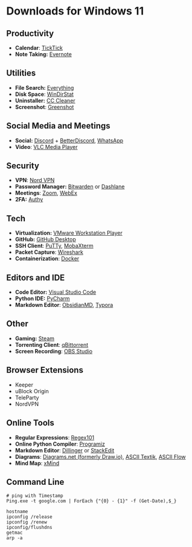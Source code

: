 # Downloads for Windows 11

## Productivity
- **Calendar**: [TickTick](https://ticktick.com/home)
- **Note Taking:** [Evernote](https://evernote.com/)

## Utilities
- **File Search:** [Everything](https://www.voidtools.com/)
- **Disk Space**: [WinDirStat](https://windirstat.net/download.html)
- **Uninstaller:** [CC Cleaner](https://www.ccleaner.com/)
- **Screenshot**: [Greenshot](https://getgreenshot.org/)

## Social Media and Meetings
- **Social:** [Discord](https://discord.com/) + [BetterDiscord](https://betterdiscord.app/), [WhatsApp](https://www.whatsapp.com/)
- **Video**: [VLC Media Player](https://www.videolan.org/)

## Security
- **VPN**: [Nord VPN](https://nordvpn.com/)
- **Password Manager:** [Bitwarden](https://bitwarden.com/) or [Dashlane](https://www.dashlane.com/)
- **Meetings**: [Zoom](https://zoom.us/), [WebEx](https://www.webex.com/)
- **2FA:** [Authy](https://authy.com/)

## Tech
- **Virtualization:** [VMware Workstation Player](https://www.vmware.com/products/workstation-player.html)
- **GitHub:** [GitHub Desktop](https://desktop.github.com/)
- **SSH Client**: [PuTTy](https://www.putty.org/), [MobaXterm](https://mobaxterm.mobatek.net/)
- **Packet Capture**: [Wireshark](https://www.wireshark.org/)
- **Containerization**: [Docker](https://www.docker.com/)

## Editors and IDE
- **Code Editor:** [Visual Studio Code](https://code.visualstudio.com/)
- **Python IDE:** [PyCharm](https://www.jetbrains.com/pycharm/)
- **Markdown Editor**: [ObsidianMD](https://obsidian.md/), [Typora](https://typora.io/)

## Other
- **Gaming:** [Steam](https://store.steampowered.com/)
- **Torrenting Client**: [qBittorrent](https://www.qbittorrent.org/)
- **Screen Recording**: [OBS Studio](https://obsproject.com/)

## Browser Extensions
- Keeper
- uBlock Origin
- TeleParty
- NordVPN

## Online Tools
- **Regular Expressions**: [Regex101](https://regex101.com/)
- **Online Python Compiler**: [Programiz](https://www.programiz.com/python-programming/online-compiler/)
- **Markdown Editor**: [Dillinger](https://dillinger.io/) or [StackEdit](https://stackedit.io/)
- **Diagrams**: [Diagrams.net (formerly Draw.io)](https://app.diagrams.net/), [ASCII Textik](https://textik.com), [ASCII Flow](https://asciiflow.com/#/)
- **Mind Map**: [xMind](https://xmind.app/)

## Command Line

```
# ping with Timestamp
Ping.exe -t google.com | ForEach {"{0} - {1}" -f (Get-Date),$_}

hostname
ipconfig /release
ipconfig /renew
ipconfig/flushdns
getmac
arp -a
```
